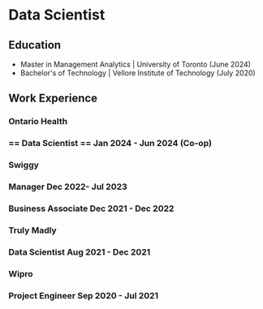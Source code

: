 # Data Scientist

## Education
- Master in Management Analytics | University of Toronto (June 2024)
- Bachelor's of Technology | Vellore Institute of Technology (July 2020)

## Work Experience

### Ontario Health
### == Data Scientist == Jan 2024 - Jun 2024 (Co-op)

### Swiggy
### Manager Dec 2022- Jul 2023 
### Business Associate Dec 2021 - Dec 2022

### Truly Madly
### Data Scientist Aug 2021 - Dec 2021 

### Wipro
### Project Engineer Sep 2020 - Jul 2021 

